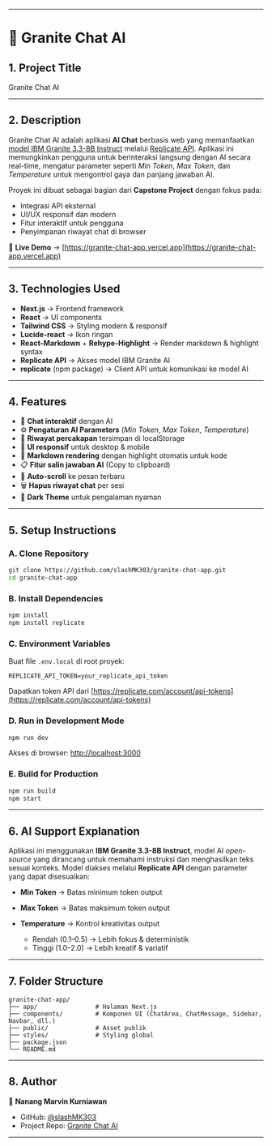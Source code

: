 
---

# **📌 Granite Chat AI**

## **1. Project Title**

Granite Chat AI

---

## **2. Description**

Granite Chat AI adalah aplikasi **AI Chat** berbasis web yang memanfaatkan [model IBM Granite 3.3-8B Instruct](https://replicate.com/ibm-granite/granite-3.3-8b-instruct) melalui [Replicate API](https://replicate.com/ibm-granite/granite-3.3-8b-instruct).
Aplikasi ini memungkinkan pengguna untuk berinteraksi langsung dengan AI secara real-time, mengatur parameter seperti *Min Token*, *Max Token*, dan *Temperature* untuk mengontrol gaya dan panjang jawaban AI.

Proyek ini dibuat sebagai bagian dari **Capstone Project** dengan fokus pada:

* Integrasi API eksternal
* UI/UX responsif dan modern
* Fitur interaktif untuk pengguna
* Penyimpanan riwayat chat di browser

🚀 **Live Demo** → [https://granite-chat-app.vercel.app](https://granite-chat-app.vercel.app)

---

## **3. Technologies Used**

* **Next.js** → Frontend framework
* **React** → UI components
* **Tailwind CSS** → Styling modern & responsif
* **Lucide-react** → Ikon ringan
* **React-Markdown** + **Rehype-Highlight** → Render markdown & highlight syntax
* **Replicate API** → Akses model IBM Granite AI
* **replicate** (npm package) → Client API untuk komunikasi ke model AI

---

## **4. Features**

* 💬 **Chat interaktif** dengan AI
* ⚙️ **Pengaturan AI Parameters** (*Min Token*, *Max Token*, *Temperature*)
* 📜 **Riwayat percakapan** tersimpan di localStorage
* 📱 **UI responsif** untuk desktop & mobile
* 📄 **Markdown rendering** dengan highlight otomatis untuk kode
* 📋 **Fitur salin jawaban AI** (Copy to clipboard)
* 🔄 **Auto-scroll** ke pesan terbaru
* 🗑 **Hapus riwayat chat** per sesi
* 🌙 **Dark Theme** untuk pengalaman nyaman

---

## **5. Setup Instructions**

### **A. Clone Repository**

```bash
git clone https://github.com/slashMK303/granite-chat-app.git
cd granite-chat-app
```

### **B. Install Dependencies**

```bash
npm install
npm install replicate
```

### **C. Environment Variables**

Buat file `.env.local` di root proyek:

```env
REPLICATE_API_TOKEN=your_replicate_api_token
```

Dapatkan token API dari [https://replicate.com/account/api-tokens](https://replicate.com/account/api-tokens)

### **D. Run in Development Mode**

```bash
npm run dev
```

Akses di browser: [http://localhost:3000](http://localhost:3000)

### **E. Build for Production**

```bash
npm run build
npm start
```

---

## **6. AI Support Explanation**

Aplikasi ini menggunakan **IBM Granite 3.3-8B Instruct**, model AI *open-source* yang dirancang untuk memahami instruksi dan menghasilkan teks sesuai konteks.
Model diakses melalui **Replicate API** dengan parameter yang dapat disesuaikan:

* **Min Token** → Batas minimum token output
* **Max Token** → Batas maksimum token output
* **Temperature** → Kontrol kreativitas output

  * Rendah (0.1–0.5) → Lebih fokus & deterministik
  * Tinggi (1.0–2.0) → Lebih kreatif & variatif

---

## **7. Folder Structure**

```
granite-chat-app/
├── app/                # Halaman Next.js
├── components/         # Komponen UI (ChatArea, ChatMessage, Sidebar, Navbar, dll.)
├── public/             # Asset publik
├── styles/             # Styling global
├── package.json
└── README.md
```
---

## **8. Author**

👤 **Nanang Marvin Kurniawan**

* GitHub: [@slashMK303](https://github.com/slashMK303)
* Project Repo: [Granite Chat AI](https://github.com/slashMK303/granite-chat-app)

---
